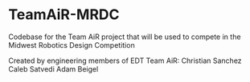 # TeamAiR-MRDC
Codebase for the Team AiR project that will be used to compete in the Midwest Robotics Design Competition


Created by engineering members of EDT Team AiR:
Christian Sanchez
Caleb Satvedi
Adam Beigel
